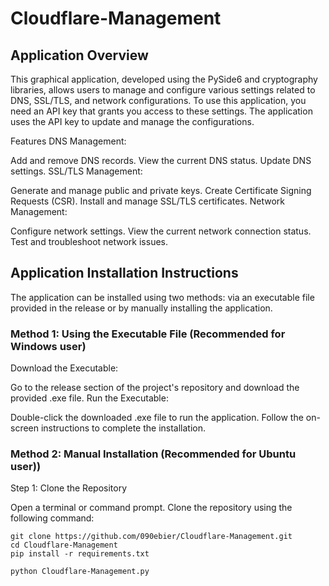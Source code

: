 # Cloudflare-Management

## Application Overview

This graphical application, developed using the PySide6 and cryptography libraries, allows users to manage and configure various settings related to DNS, SSL/TLS, and network configurations. To use this application, you need an API key that grants you access to these settings. The application uses the API key to update and manage the configurations.

Features
DNS Management:

Add and remove DNS records.
View the current DNS status.
Update DNS settings.
SSL/TLS Management:

Generate and manage public and private keys.
Create Certificate Signing Requests (CSR).
Install and manage SSL/TLS certificates.
Network Management:

Configure network settings.
View the current network connection status.
Test and troubleshoot network issues.


## Application Installation Instructions

The application can be installed using two methods: via an executable file provided in the release or by manually installing the application.

### Method 1: Using the Executable File  (Recommended for Windows user)

Download the Executable:

Go to the release section of the project's repository and download the provided .exe file.
Run the Executable:

Double-click the downloaded .exe file to run the application. Follow the on-screen instructions to complete the installation.

### Method 2: Manual Installation  (Recommended for Ubuntu user))

Step 1: Clone the Repository

Open a terminal or command prompt.
Clone the repository using the following command:
```
git clone https://github.com/090ebier/Cloudflare-Management.git
cd Cloudflare-Management
pip install -r requirements.txt
```
```
python Cloudflare-Management.py
```

